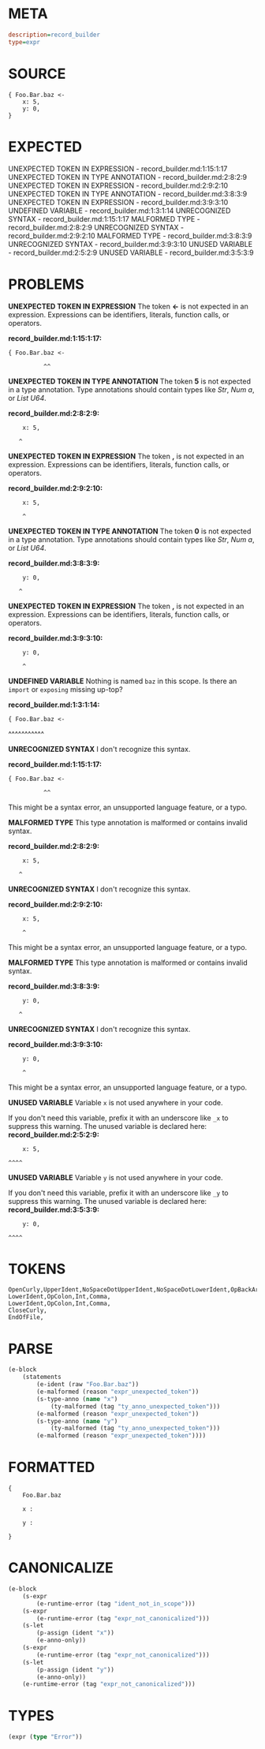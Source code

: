 # META
~~~ini
description=record_builder
type=expr
~~~
# SOURCE
~~~roc
{ Foo.Bar.baz <-
    x: 5,
    y: 0,
}
~~~
# EXPECTED
UNEXPECTED TOKEN IN EXPRESSION - record_builder.md:1:15:1:17
UNEXPECTED TOKEN IN TYPE ANNOTATION - record_builder.md:2:8:2:9
UNEXPECTED TOKEN IN EXPRESSION - record_builder.md:2:9:2:10
UNEXPECTED TOKEN IN TYPE ANNOTATION - record_builder.md:3:8:3:9
UNEXPECTED TOKEN IN EXPRESSION - record_builder.md:3:9:3:10
UNDEFINED VARIABLE - record_builder.md:1:3:1:14
UNRECOGNIZED SYNTAX - record_builder.md:1:15:1:17
MALFORMED TYPE - record_builder.md:2:8:2:9
UNRECOGNIZED SYNTAX - record_builder.md:2:9:2:10
MALFORMED TYPE - record_builder.md:3:8:3:9
UNRECOGNIZED SYNTAX - record_builder.md:3:9:3:10
UNUSED VARIABLE - record_builder.md:2:5:2:9
UNUSED VARIABLE - record_builder.md:3:5:3:9
# PROBLEMS
**UNEXPECTED TOKEN IN EXPRESSION**
The token **<-** is not expected in an expression.
Expressions can be identifiers, literals, function calls, or operators.

**record_builder.md:1:15:1:17:**
```roc
{ Foo.Bar.baz <-
```
              ^^


**UNEXPECTED TOKEN IN TYPE ANNOTATION**
The token **5** is not expected in a type annotation.
Type annotations should contain types like _Str_, _Num a_, or _List U64_.

**record_builder.md:2:8:2:9:**
```roc
    x: 5,
```
       ^


**UNEXPECTED TOKEN IN EXPRESSION**
The token **,** is not expected in an expression.
Expressions can be identifiers, literals, function calls, or operators.

**record_builder.md:2:9:2:10:**
```roc
    x: 5,
```
        ^


**UNEXPECTED TOKEN IN TYPE ANNOTATION**
The token **0** is not expected in a type annotation.
Type annotations should contain types like _Str_, _Num a_, or _List U64_.

**record_builder.md:3:8:3:9:**
```roc
    y: 0,
```
       ^


**UNEXPECTED TOKEN IN EXPRESSION**
The token **,** is not expected in an expression.
Expressions can be identifiers, literals, function calls, or operators.

**record_builder.md:3:9:3:10:**
```roc
    y: 0,
```
        ^


**UNDEFINED VARIABLE**
Nothing is named `baz` in this scope.
Is there an `import` or `exposing` missing up-top?

**record_builder.md:1:3:1:14:**
```roc
{ Foo.Bar.baz <-
```
  ^^^^^^^^^^^


**UNRECOGNIZED SYNTAX**
I don't recognize this syntax.

**record_builder.md:1:15:1:17:**
```roc
{ Foo.Bar.baz <-
```
              ^^

This might be a syntax error, an unsupported language feature, or a typo.

**MALFORMED TYPE**
This type annotation is malformed or contains invalid syntax.

**record_builder.md:2:8:2:9:**
```roc
    x: 5,
```
       ^


**UNRECOGNIZED SYNTAX**
I don't recognize this syntax.

**record_builder.md:2:9:2:10:**
```roc
    x: 5,
```
        ^

This might be a syntax error, an unsupported language feature, or a typo.

**MALFORMED TYPE**
This type annotation is malformed or contains invalid syntax.

**record_builder.md:3:8:3:9:**
```roc
    y: 0,
```
       ^


**UNRECOGNIZED SYNTAX**
I don't recognize this syntax.

**record_builder.md:3:9:3:10:**
```roc
    y: 0,
```
        ^

This might be a syntax error, an unsupported language feature, or a typo.

**UNUSED VARIABLE**
Variable `x` is not used anywhere in your code.

If you don't need this variable, prefix it with an underscore like `_x` to suppress this warning.
The unused variable is declared here:
**record_builder.md:2:5:2:9:**
```roc
    x: 5,
```
    ^^^^


**UNUSED VARIABLE**
Variable `y` is not used anywhere in your code.

If you don't need this variable, prefix it with an underscore like `_y` to suppress this warning.
The unused variable is declared here:
**record_builder.md:3:5:3:9:**
```roc
    y: 0,
```
    ^^^^


# TOKENS
~~~zig
OpenCurly,UpperIdent,NoSpaceDotUpperIdent,NoSpaceDotLowerIdent,OpBackArrow,
LowerIdent,OpColon,Int,Comma,
LowerIdent,OpColon,Int,Comma,
CloseCurly,
EndOfFile,
~~~
# PARSE
~~~clojure
(e-block
	(statements
		(e-ident (raw "Foo.Bar.baz"))
		(e-malformed (reason "expr_unexpected_token"))
		(s-type-anno (name "x")
			(ty-malformed (tag "ty_anno_unexpected_token")))
		(e-malformed (reason "expr_unexpected_token"))
		(s-type-anno (name "y")
			(ty-malformed (tag "ty_anno_unexpected_token")))
		(e-malformed (reason "expr_unexpected_token"))))
~~~
# FORMATTED
~~~roc
{
	Foo.Bar.baz
	
	x : 
	
	y : 
	
}
~~~
# CANONICALIZE
~~~clojure
(e-block
	(s-expr
		(e-runtime-error (tag "ident_not_in_scope")))
	(s-expr
		(e-runtime-error (tag "expr_not_canonicalized")))
	(s-let
		(p-assign (ident "x"))
		(e-anno-only))
	(s-expr
		(e-runtime-error (tag "expr_not_canonicalized")))
	(s-let
		(p-assign (ident "y"))
		(e-anno-only))
	(e-runtime-error (tag "expr_not_canonicalized")))
~~~
# TYPES
~~~clojure
(expr (type "Error"))
~~~
